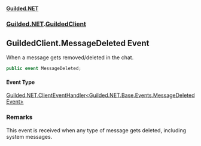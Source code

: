 #### [Guilded.NET](Guilded_NET_Base.md 'Guilded.NET.Base')
### [Guilded.NET](Guilded_NET_Base.md#Guilded_NET 'Guilded.NET').[GuildedClient](GuildedClient.md 'Guilded.NET.GuildedClient')
## GuildedClient.MessageDeleted Event
When a message gets removed/deleted in the chat.  
```csharp
public event MessageDeleted;
```
#### Event Type
[Guilded.NET.ClientEventHandler&lt;](ClientEventHandler_T_(GuildedClient_T).md 'Guilded.NET.ClientEventHandler&lt;T&gt;(Guilded.NET.GuildedClient, T)')[Guilded.NET.Base.Events.MessageDeletedEvent](https://docs.microsoft.com/en-us/dotnet/api/Guilded.NET.Base.Events.MessageDeletedEvent 'Guilded.NET.Base.Events.MessageDeletedEvent')[&gt;](ClientEventHandler_T_(GuildedClient_T).md 'Guilded.NET.ClientEventHandler&lt;T&gt;(Guilded.NET.GuildedClient, T)')
### Remarks
This event is received when any type of message gets deleted, including system messages.  
